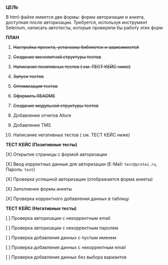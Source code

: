 **ЦЕЛЬ**

В  html-файле имеется две формы: форма авторизации и анкета, доступная после авторизации. Требуется, используя инструмент Selenium, написать автотесты, которые проверяли бы работу этих форм

**ПЛАН**

 1. ~~Настройка проекта, установка библиотек и зависимостей~~

 2. ~~Создание монолитной структуры тестов~~

 3. ~~Написание позитивных тестов ( см. ТЕСТ КЕЙС ниже)~~

 4. ~~Запуск тестов~~

 5. ~~Оптимизация тестов~~

 6. ~~Оформить README~~

 7. ~~Создание модульной структуры тестов~~

 8. Добавление отчетов Allure

 9. Добавление TMS

10. Написание негативных тестов ( см. ТЕСТ КЕЙС ниже)

**ТЕСТ КЕЙС (Позитивные тесты)**

[X] Открытие страницы с формой авторизации

[X] Ввод корректных данные для авторизации (E-Mail: `test@protei.ru`, Пароль: `test`)

[X] Проверка успешной авторизации (отображается форма анкеты)

[X] Заполнение формы анкеты

[X] Проверка корректного добавления данных в таблицу

**ТЕСТ КЕЙС (Негативные тесты)**

[ ] Проверка авторизации с некорректным email

[ ] Проверка авторизации с некорректным паролем

[ ] Проверка добавления данных с пустым именем

[ ] Проверка добавления данных с некорректным email

[ ] Проверка добавления данных без выбора вариантов

